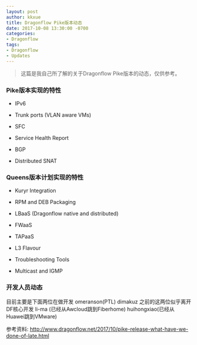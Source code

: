 ```yaml
---
layout: post
author: kkxue
title: Dragonflow Pike版本动态
date: 2017-10-08 13:30:00 -0700
categories:
- Dragonflow
tags:
- Dragonflow
- Updates
---
```


> 这篇是我自己所了解的关于Dragonflow Pike版本的动态，仅供参考。

### Pike版本实现的特性
- IPv6

- Trunk ports (VLAN aware VMs)

- SFC

- Service Health Report

- BGP

- Distributed SNAT


### Queens版本计划实现的特性
- Kuryr Integration

- RPM and DEB Packaging

- LBaaS (Dragonflow native and distributed)

- FWaaS

- TAPaaS

- L3 Flavour

- Troubleshooting Tools

- Multicast and IGMP



### 开发人员动态
目前主要是下面两位在做开发
omeranson(PTL)
dimakuz
之前的这两位似乎离开DF核心开发
li-ma (已经从Awcloud跳到Fiberhome)
huihongxiao(已经从Huawei跳到VMware)



参考资料:
http://www.dragonflow.net/2017/10/pike-release-what-have-we-done-of-late.html

